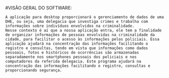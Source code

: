 #VISÃO GERAL DO SOFTWARE:

	A aplicação para desktop proporcionará o gerenciamento de dados de uma DHE, ou seja, uma delegacia que investiga crimes e trabalha com informações sobre indivíduos envolvidos na criminalidade. 
	Nesse contexto é aí que a nossa aplicação entra, ele tem a finalidade de organizar informações de pessoas envolvidas na criminalidade da cidade, para facilitar o acesso às informações pelos policiais. Essa aplicação ajudará na concentração das informações facilitando o registro e consultas, tendo em vista que informações como dados pessoais, fotos e históricos de ocorrências são armazenadas separadamente nos smartphones pessoais dos policiais e nos computadores da referida delegacia. Este programa ajudará na concentração das informações facilitando o registro, consultas e proporcionando segurança.